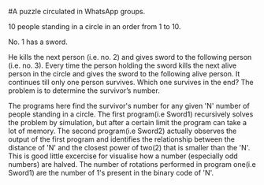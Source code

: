 #A puzzle circulated in WhatsApp groups.

10 people standing in a circle in an order from 1 to 10.

No. 1 has a sword.

He kills the next person (i.e. no. 2) and gives sword to the
following person (i.e. no. 3). Every time the person holding the
sword kills the next alive person in the circle and gives the
sword to the following alive person. It continues till only one
person survives. Which one survives in the end? The problem
is to determine the survivor’s number.

The programs here find the survivor's number for any given 'N' number of people standing in a circle.
The first program(i.e Sword1) recursively solves the problem by simulation, but after a certain limit the program can take a lot of memory.
The second program(i.e Sword2) actually observes the output of the first program and identifies the relationship between the distance of 'N' and
the closest power of two(2) that is smaller than the 'N'.
This is good little excercise for visualise how a number (especially odd numbers) are halved. The number of rotations performed in program one(i.e Sword1)
are the number of 1's present in the binary code of 'N'.

